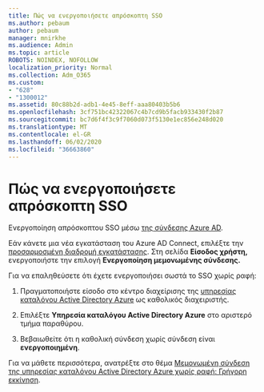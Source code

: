 ```yaml
---
title: Πώς να ενεργοποιήσετε απρόσκοπτη SSO
ms.author: pebaum
author: pebaum
manager: mnirkhe
ms.audience: Admin
ms.topic: article
ROBOTS: NOINDEX, NOFOLLOW
localization_priority: Normal
ms.collection: Adm_O365
ms.custom:
- "628"
- "1300012"
ms.assetid: 80c88b2d-adb1-4e45-8eff-aaa80403b5b6
ms.openlocfilehash: 3cf751bc42322067c4b7cd9b5facb933430f2b87
ms.sourcegitcommit: bc7d6f4f3c9f7060d073f5130e1ec856e248d020
ms.translationtype: MT
ms.contentlocale: el-GR
ms.lasthandoff: 06/02/2020
ms.locfileid: "36663860"
---
```

# <a name="how-to-enable-seamless-sso"></a>Πώς να ενεργοποιήσετε απρόσκοπτη SSO

Ενεργοποίηση απρόσκοπτου SSO μέσω [της σύνδεσης Azure AD](https://docs.microsoft.com/azure/active-directory/connect/active-directory-aadconnect).
  
Εάν κάνετε μια νέα εγκατάσταση του Azure AD Connect, επιλέξτε την [προσαρμοσμένη διαδρομή εγκατάστασης](https://docs.microsoft.com/azure/active-directory/connect/active-directory-aadconnect-get-started-custom). Στη σελίδα **Είσοδος χρήστη,** ενεργοποιήστε την επιλογή **Ενεργοποίηση μεμονωμένης σύνδεσης.**
  
Για να επαληθεύσετε ότι έχετε ενεργοποιήσει σωστά το SSO χωρίς ραφή:
  
1. Πραγματοποιήστε είσοδο στο κέντρο διαχείρισης της [υπηρεσίας καταλόγου Active Directory Azure](https://aad.portal.azure.com) ως καθολικός διαχειριστής.

2. Επιλέξτε **Υπηρεσία καταλόγου Active Directory Azure** στο αριστερό τμήμα παραθύρου.

3. Βεβαιωθείτε ότι η καθολική σύνδεση χωρίς σύνδεση είναι **ενεργοποιημένη**.

Για να μάθετε περισσότερα, ανατρέξτε στο θέμα [Μεμονωμένη σύνδεση της υπηρεσίας καταλόγου Active Directory Azure χωρίς ραφή: Γρήγορη εκκίνηση](https://docs.microsoft.com/azure/active-directory/connect/active-directory-aadconnect-sso-quick-start).
  